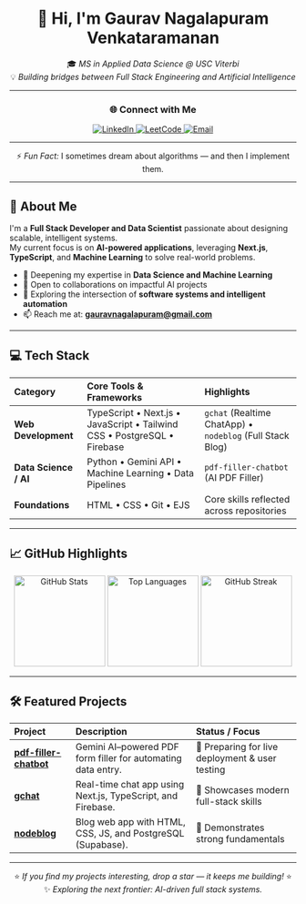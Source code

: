 <div align="center">

# 👋 Hi, I'm **Gaurav Nagalapuram Venkataramanan**

🎓 *MS in Applied Data Science @ USC Viterbi*  
💡 *Building bridges between Full Stack Engineering and Artificial Intelligence*

---

### 🌐 Connect with Me

<a href="https://www.linkedin.com/in/gauravnv/" target="_blank">
  <img src="https://img.shields.io/badge/LinkedIn-Connect-0077B5?style=for-the-badge&logo=linkedin&logoColor=white" alt="LinkedIn">
</a>
<a href="https://leetcode.com/naga251602/" target="_blank">
  <img src="https://img.shields.io/badge/LeetCode-Profile-FFA116?style=for-the-badge&logo=leetcode&logoColor=black" alt="LeetCode">
</a>
<a href="mailto:gauravnagalapuram@gmail.com">
  <img src="https://img.shields.io/badge/Email-Contact-EA4335?style=for-the-badge&logo=gmail&logoColor=white" alt="Email">
</a>

---

⚡ *Fun Fact:* I sometimes dream about algorithms — and then I implement them.

</div>

---

## 🚀 About Me

I'm a **Full Stack Developer and Data Scientist** passionate about designing scalable, intelligent systems.  
My current focus is on **AI-powered applications**, leveraging **Next.js**, **TypeScript**, and **Machine Learning** to solve real-world problems.

- 🌱 Deepening my expertise in **Data Science and Machine Learning**
- 🤝 Open to collaborations on impactful AI projects
- 🧠 Exploring the intersection of **software systems and intelligent automation**
- 📫 Reach me at: **gauravnagalapuram@gmail.com**

---

## 💻 Tech Stack

| Category | Core Tools & Frameworks | Highlights |
| :-- | :-- | :-- |
| **Web Development** | TypeScript • Next.js • JavaScript • Tailwind CSS • PostgreSQL • Firebase | `gchat` (Realtime ChatApp) • `nodeblog` (Full Stack Blog) |
| **Data Science / AI** | Python • Gemini API • Machine Learning • Data Pipelines | `pdf-filler-chatbot` (AI PDF Filler) |
| **Foundations** | HTML • CSS • Git • EJS | Core skills reflected across repositories |

---

## 📈 GitHub Highlights

<div align="center">

<img src="https://github-readme-stats.vercel.app/api?username=naga251602&show_icons=true&theme=vue&hide_border=true&count_private=true" height="160px" alt="GitHub Stats" />
<img src="https://github-readme-stats.vercel.app/api/top-langs/?username=naga251602&layout=compact&langs_count=6&theme=vue&hide_border=true" height="160px" alt="Top Languages" />
<img src="https://github-readme-streak-stats.herokuapp.com/?user=naga251602&theme=vue&hide_border=true" height="160px" alt="GitHub Streak" />

</div>

---

## 🛠️ Featured Projects

| Project | Description | Status / Focus |
| :-- | :-- | :-- |
| **[pdf-filler-chatbot](https://github.com/naga251602/pdf-filler-chatbot)** | Gemini AI–powered PDF form filler for automating data entry. | 🚀 Preparing for live deployment & user testing |
| **[gchat](https://github.com/naga251602/gchat)** | Real-time chat app using Next.js, TypeScript, and Firebase. | 💬 Showcases modern full-stack skills |
| **[nodeblog](https://github.com/naga251602/nodeblog)** | Blog web app with HTML, CSS, JS, and PostgreSQL (Supabase). | 🧱 Demonstrates strong fundamentals |

---

<div align="center">

⭐ *If you find my projects interesting, drop a star — it keeps me building!* ⭐  
✨ *Exploring the next frontier: AI-driven full stack systems.*

</div>
